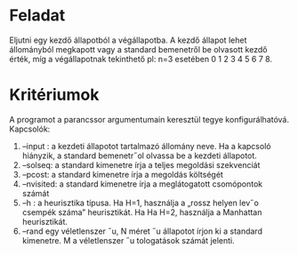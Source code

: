 # Feladat
Eljutni egy kezdő állapotból a végállapotba. A kezdő állapot lehet állományból megkapott vagy a standard bemenetről be olvasott kezdő érték, míg a végállapotnak tekinthető pl: n=3 esetében 0 1 2 3 4 5 6 7 8.
# Kritériumok
A programot a parancssor argumentumain keresztül tegye konfigurálhatóvá. Kapcsolók:
1. –input <FILE>: a kezdeti állapotot tartalmazó állomány neve. Ha a kapcsoló hiányzik, a standard bemenetr˝ol
olvassa be a kezdeti állapotot.
2. –solseq: a standard kimenetre írja a teljes megoldási szekvenciát
3. –pcost: a standard kimenetre írja a megoldás költségét
4. –nvisited: a standard kimenetre írja a meglátogatott csomópontok számát
5. –h <H>: a heurisztika típusa. Ha H=1, használja a „rossz helyen lev˝o csempék száma” heurisztikát. Ha
Ha H=2, használja a Manhattan heurisztikát.
6. –rand <N> <M> egy véletlenszer ˝u, N méret ˝u állapotot írjon ki a standard kimenetre. M a véletlenszer ˝u
tologatások számát jelenti.
